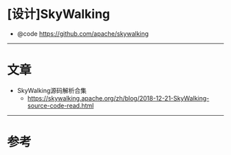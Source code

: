 # [设计]SkyWalking

- @code https://github.com/apache/skywalking

---

# 文章

- SkyWalking源码解析合集
  - https://skywalking.apache.org/zh/blog/2018-12-21-SkyWalking-source-code-read.html

---

# 参考